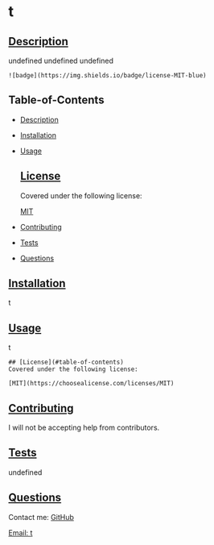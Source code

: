 
  # t
  ## [Description](#table-of-contents)
  undefined
  undefined
  undefined
  
    ![badge](https://img.shields.io/badge/license-MIT-blue)
      
  ## Table-of-Contents
  * [Description](#description)
  * [Installation](#installation)
  * [Usage](#usage)
  
    ## [License](#table-of-contents)
    Covered under the following license:
    
    [MIT](https://choosealicense.com/licenses/MIT)
      
      
  * [Contributing](#contributing)
  * [Tests](#tests)
  * [Questions](#questions)
  
  ## [Installation](#table-of-contents)
  t
  ## [Usage](#table-of-contents)
  t
  
  
    ## [License](#table-of-contents)
    Covered under the following license:
    
    [MIT](https://choosealicense.com/licenses/MIT)
      
      
  ## [Contributing](#table-of-contents)
  
  
  I will not be accepting help from contributors.
    
  ## [Tests](#table-of-contents)
  undefined
  
  ## [Questions](#table-of-contents)
  Contact me:
  [GitHub](https://github.com/undefined)
  
  [Email: t](mailto:t)
  